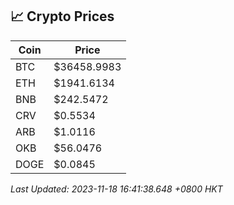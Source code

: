 ## 📈 Crypto Prices

| Coin | Price |
| ---- | ----- |
| BTC | $36458.9983 |
| ETH | $1941.6134 |
| BNB | $242.5472 |
| CRV | $0.5534 |
| ARB | $1.0116 |
| OKB | $56.0476 |
| DOGE | $0.0845 |

_Last Updated: 2023-11-18 16:41:38.648 +0800 HKT_